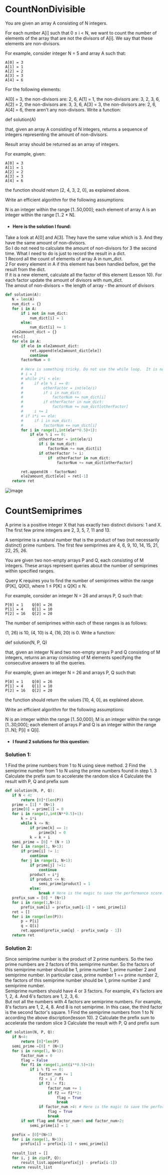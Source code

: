 # CountNonDivisible
You are given an array A consisting of N integers.

For each number A[i] such that 0 ≤ i < N, we want to count the number of elements of the array that are not the divisors of A[i]. We say that these elements are non-divisors.

For example, consider integer N = 5 and array A such that:

    A[0] = 3
    A[1] = 1
    A[2] = 2
    A[3] = 3
    A[4] = 6
For the following elements:

A[0] = 3, the non-divisors are: 2, 6,
A[1] = 1, the non-divisors are: 3, 2, 3, 6,
A[2] = 2, the non-divisors are: 3, 3, 6,
A[3] = 3, the non-divisors are: 2, 6,
A[4] = 6, there aren't any non-divisors.
Write a function:

def solution(A)

that, given an array A consisting of N integers, returns a sequence of integers representing the amount of non-divisors.

Result array should be returned as an array of integers.

For example, given:

    A[0] = 3
    A[1] = 1
    A[2] = 2
    A[3] = 3
    A[4] = 6
the function should return [2, 4, 3, 2, 0], as explained above.

Write an efficient algorithm for the following assumptions:

N is an integer within the range [1..50,000];
each element of array A is an integer within the range [1..2 * N].


* #### Here is the solution I found:
Take a look at A[0] and A[3]. They have the same value which is 3. And they have the same amount of non-divisors. <br>
So I do not need to calculate the amount of non-divisors for 3 the second time. What I need to do is just to record the result in a dict.<br>
1 Record all the count of elements of array A in num_dict.<br>
2 For every element in A if this element has been handled before, get the result from the dict. <br>
  If it is a new element, calculate all the factor of this element (Lesson 10). For each factor update the amount of divisors with num_dict.<br>
  The amout of non-divisors = the length of array - the amount of divisors<br>
 
 ```python
 def solution(A):
    N = len(A)
    num_dict = {}
    for i in A:  
        if i not in num_dict:
            num_dict[i] = 1
        else:
            num_dict[i] += 1
    ele2amount_dict = {}
    ret=[]
    for ele in A:  
        if ele in ele2amount_dict:
            ret.append(ele2amount_dict[ele])
            continue
        factorNum = 0
        
        # Here is something tricky. Do not use the while loop.  It is not as efficient as the for loop.
        # i = 1
        # while i*i < ele:
        #     if ele % i == 0:
        #         otherFactor = int(ele/i)
        #         if i in num_dict:
        #             factorNum += num_dict[i]
        #         if otherFactor in num_dict:
        #             factorNum += num_dict[otherFactor]
        #     i += 1
        # if i*i == ele:
        #     if i in num_dict:
        #         factorNum += num_dict[i]
        for i in range(1,int(ele**0.5)+1):
            if ele % i == 0:
                otherFactor = int(ele/i)
                if i in num_dict:
                    factorNum += num_dict[i]
                if otherFactor != i:
                    if  otherFactor in num_dict:
                        factorNum += num_dict[otherFactor]

        ret.append(N - factorNum)
        ele2amount_dict[ele] = ret[-1]
    return ret
 ```
  
![image](https://github.com/spsc83/codility/blob/main/Lesson11_Sieve_of_Eratosthenes/Screen%20Shot%202021-12-19%20at%2011.51.26%20PM.png)

# CountSemiprimes
A prime is a positive integer X that has exactly two distinct divisors: 1 and X. The first few prime integers are 2, 3, 5, 7, 11 and 13.

A semiprime is a natural number that is the product of two (not necessarily distinct) prime numbers. The first few semiprimes are 4, 6, 9, 10, 14, 15, 21, 22, 25, 26.

You are given two non-empty arrays P and Q, each consisting of M integers. These arrays represent queries about the number of semiprimes within specified ranges.

Query K requires you to find the number of semiprimes within the range (P[K], Q[K]), where 1 ≤ P[K] ≤ Q[K] ≤ N.

For example, consider an integer N = 26 and arrays P, Q such that:

    P[0] = 1    Q[0] = 26
    P[1] = 4    Q[1] = 10
    P[2] = 16   Q[2] = 20
The number of semiprimes within each of these ranges is as follows:

(1, 26) is 10,
(4, 10) is 4,
(16, 20) is 0.
Write a function:

def solution(N, P, Q)

that, given an integer N and two non-empty arrays P and Q consisting of M integers, returns an array consisting of M elements specifying the consecutive answers to all the queries.

For example, given an integer N = 26 and arrays P, Q such that:

    P[0] = 1    Q[0] = 26
    P[1] = 4    Q[1] = 10
    P[2] = 16   Q[2] = 20
the function should return the values [10, 4, 0], as explained above.

Write an efficient algorithm for the following assumptions:

N is an integer within the range [1..50,000];
M is an integer within the range [1..30,000];
each element of arrays P and Q is an integer within the range [1..N];
P[i] ≤ Q[i].


* #### I found 2 solutions for this question:
### Solution 1:
1 Find the prime numbers from 1 to N using sieve method.
2 Find the semiprime number from 1 to N using the prime numbers found in step 1.
3 Calculate the prefix sum to accelerate the random slice
4 Calculate the result with P, Q and prefix sum

 ```python
 def solution(N, P, Q):
    if N < 4:
        return [0]*(len(P))
    prime = [1] * (N+1)
    prime[0] = prime[1] = 0
    for i in range(2,int(N**0.5)+1):
        k = i*i
        while k <= N:
            if prime[k] == 1:
                prime[k] = 0
            k = k + i
    semi_prime = [0] * (N + 1)
    for i in range(1, N+1):
        if prime[i] != 1:
            continue
        for j in range(i, N+1):
            if prime[j] !=1:
                continue
            product = i*j
            if product <= N:
                semi_prime[product] = 1
            else:
                break # Here is the magic to save the performance score! The rest 'j's are all bigger than the current 'j'. Not necessary to check the rest.
    prefix_sum = [0] * (N+1)
    for i in range(1,N+1):
        prefix_sum[i] = prefix_sum[i-1] + semi_prime[i]
    ret = []
    for i in range(len(P)):
        p = P[i]
        q = Q[i]
        ret.append(prefix_sum[q] - prefix_sum[p - 1])
    return ret
 ```
 ### Solution 2:
 Since semiprime number is the product of 2 prime numbers. So the two prime numbers are 2 factors of this semiprime number. So the factors of this semiprime number should be 1, prime number 1, prime number 2 and semiprime number. In particular case, prime number 1 == prime number 2, the factors of this semiprime number should be 1, prime number 2 and semiprime number.<br>
 Semiprime numbers should have 4 or 3 factors. For example, 4's factors are 1, 2, 4. And 6's factors are 1, 2, 3, 6. <br>
 But not all the numbers with 4 factors are semiprime numbers. For example, 8's factors are 1, 2, 4, 8. And 8 is not semiprime. In this case, the third factor is the second factor's square.
1 Find the semiprime numbers from 1 to N according the above discription(lesson 10).
2 Calculate the prefix sum to accelerate the random slice
3 Calculate the result with P, Q and prefix sum
 ```python
 def solution(N, P, Q):
    if N<4:
        return [0]*len(P)
    semi_prime =[0] * (N+1)
    for i in range(1, N+1):
        factor_num = 0
        flag = False
        for f1 in range(1,int(i**0.5)+1):
            if i % f1 == 0:
                factor_num += 1
                f2 = i / f1
                if f2 != f1:
                    factor_num += 1
                    if f2 == f1**2:
                        flag = True
                        break
                if factor_num >4: # Here is the magic to save the performance score. You don't need to know the number of factors. You just need to know the number of factor is bigger than 4.
                    flag = True
                    break
        if not flag and factor_num<5 and factor_num>2:
            semi_prime[i] = 1

    prefix = [0]*(N+1)
    for i in range(1, N+1):
        prefix[i] = prefix[i-1] + semi_prime[i]
    
    result_list = [] 
    for i, j in zip(P, Q):
        result_list.append(prefix[j] - prefix[i-1])
    return result_list
 ```
